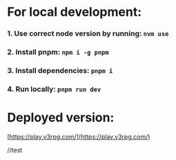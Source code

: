 # For local development:

### 1. Use correct node version by running: `nvm use`

### 2. Install **pnpm**: `npm i -g pnpm`

### 3. Install dependencies: `pnpm i`

### 4. Run locally: `pnpm run dev`

# Deployed version:

[https://play.v3rpg.com/](https://play.v3rpg.com/)

//test

